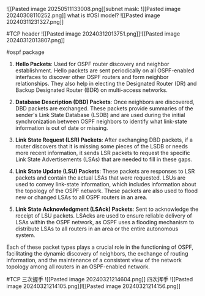 
![[Pasted image 20250511133008.png]]subnet mask:
![[Pasted image 20240308110252.png]]
what is #OSI model?
![[Pasted image 20240311231327.png]]

#TCP header
![[Pasted image 20240312013751.png]]![[Pasted image 20240312013807.png]]

#ospf package
1. **Hello Packets**: Used for OSPF router discovery and neighbor establishment. Hello packets are sent periodically on all OSPF-enabled interfaces to discover other OSPF routers and form neighbor relationships. They also help in electing the Designated Router (DR) and Backup Designated Router (BDR) on multi-access networks.
    
2. **Database Description (DBD) Packets**: Once neighbors are discovered, DBD packets are exchanged. These packets provide summaries of the sender's Link State Database (LSDB) and are used during the initial synchronization between OSPF neighbors to identify what link-state information is out of date or missing.
    
3. **Link State Request (LSR) Packets**: After exchanging DBD packets, if a router discovers that it is missing some pieces of the LSDB or needs more recent information, it sends LSR packets to request the specific Link State Advertisements (LSAs) that are needed to fill in these gaps.
    
4. **Link State Update (LSU) Packets**: These packets are responses to LSR packets and contain the actual LSAs that were requested. LSUs are used to convey link-state information, which includes information about the topology of the OSPF network. These packets are also used to flood new or changed LSAs to all OSPF routers in an area.
    
5. **Link State Acknowledgment (LSAck) Packets**: Sent to acknowledge the receipt of LSU packets. LSAcks are used to ensure reliable delivery of LSAs within the OSPF network, as OSPF uses a flooding mechanism to distribute LSAs to all routers in an area or the entire autonomous system.
    

Each of these packet types plays a crucial role in the functioning of OSPF, facilitating the dynamic discovery of neighbors, the exchange of routing information, and the maintenance of a consistent view of the network topology among all routers in an OSPF-enabled network.

#TCP 
三次握手
![[Pasted image 20240321214604.png]]
四次挥手
![[Pasted image 20240321214105.png]]![[Pasted image 20240321214156.png]]